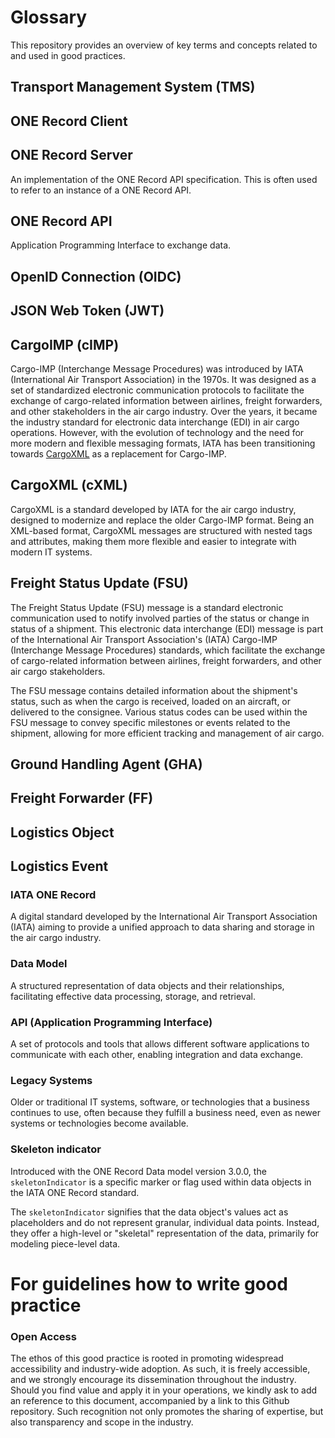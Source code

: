 # Glossary

This repository provides an overview of key terms and concepts related to and used in good practices.

## Transport Management System (TMS)
## ONE Record Client
## ONE Record Server
An implementation of the ONE Record API specification. This is often used to refer to an instance of a ONE Record API.
## ONE Record API
Application Programming Interface to exchange data.
## OpenID Connection (OIDC)
## JSON Web Token (JWT) 
## CargoIMP (cIMP)

Cargo-IMP (Interchange Message Procedures) was introduced by IATA (International Air Transport Association) in the 1970s. 
It was designed as a set of standardized electronic communication protocols to facilitate the exchange of cargo-related information between airlines, 
freight forwarders, and other stakeholders in the air cargo industry. 
Over the years, it became the industry standard for electronic data interchange (EDI) in air cargo operations. 
However, with the evolution of technology and the need for more modern and flexible messaging formats, 
IATA has been transitioning towards [CargoXML](#cargoxml-cxml) as a replacement for Cargo-IMP.

## CargoXML (cXML)

CargoXML is a standard developed by IATA for the air cargo industry, designed to modernize and replace the older Cargo-IMP format. 
Being an XML-based format, CargoXML messages are structured with nested tags and attributes, making them more flexible and easier to integrate with modern IT systems.

## Freight Status Update (FSU)

The Freight Status Update (FSU) message is a standard electronic communication used to notify involved parties of the status or change in status of a shipment. 
This electronic data interchange (EDI) message is part of the International Air Transport Association's (IATA) Cargo-IMP (Interchange Message Procedures) standards, which facilitate the exchange of cargo-related information between airlines, freight forwarders, and other air cargo stakeholders.

The FSU message contains detailed information about the shipment's status, such as when the cargo is received, loaded on an aircraft, or delivered to the consignee. Various status codes can be used within the FSU message to convey specific milestones or events related to the shipment, allowing for more efficient tracking and management of air cargo.

## Ground Handling Agent (GHA)
## Freight Forwarder (FF)
## Logistics Object
## Logistics Event

### IATA ONE Record

A digital standard developed by the International Air Transport Association (IATA) aiming to provide a unified approach to data sharing and storage in the air cargo industry.

### Data Model

A structured representation of data objects and their relationships, facilitating effective data processing, storage, and retrieval.

### API (Application Programming Interface)

A set of protocols and tools that allows different software applications to communicate with each other, enabling integration and data exchange.

### Legacy Systems

Older or traditional IT systems, software, or technologies that a business continues to use, often because they fulfill a business need, even as newer systems or technologies become available.

### Skeleton indicator

Introduced with the ONE Record Data model version 3.0.0, the `skeletonIndicator` is a specific marker or flag used within data objects 
in the IATA ONE Record standard. 

The `skeletonIndicator` signifies that the data object's values act as placeholders and do not represent granular, individual data points.
Instead, they offer a high-level or "skeletal" representation of the data, primarily for modeling piece-level data.


# For guidelines how to write good practice
### Open Access

The ethos of this good practice is rooted in promoting widespread accessibility and industry-wide adoption. 
As such, it is freely accessible, and we strongly encourage its dissemination throughout the industry. 
Should you find value and apply it in your operations, we kindly ask to add an reference to this document, accompanied by a link to this Github repository. 
Such recognition not only promotes the sharing of expertise, but also transparency and scope in the industry.
